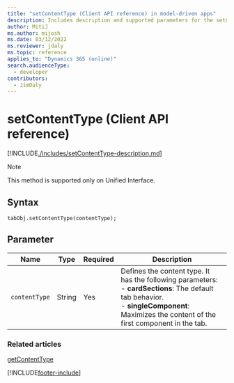 ```yaml
---
title: "setContentType (Client API reference) in model-driven apps"
description: Includes description and supported parameters for the setContentType method.
author: MitiJ
ms.author: mijosh
ms.date: 03/12/2022
ms.reviewer: jdaly
ms.topic: reference
applies_to: "Dynamics 365 (online)"
search.audienceType: 
  - developer
contributors:
  - JimDaly
---
```

# setContentType (Client API reference)

[!INCLUDE[./includes/setContentType-description.md](./includes/setContentType-description.md)] 

> [!NOTE]
> This method is supported only on Unified Interface.

## Syntax

`tabObj.setContentType(contentType);`

## Parameter

|Name|Type|Required|Description|
|--|--|--|--|
|`contentType`|String|Yes| Defines the content type. It has the following parameters: <br/> - **cardSections**: The default tab behavior. <br/> - **singleComponent**: Maximizes the content of the first component in the tab. |

### Related articles

[getContentType](getContentType.md)


[!INCLUDE[footer-include](../../../../../includes/footer-banner.md)]
